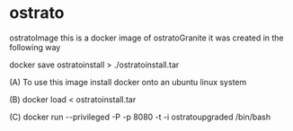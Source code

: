 # ostrato
ostratoImage
this is a docker image of ostratoGranite
it was created in the following way

docker save ostratoinstall > ./ostratoinstall.tar


(A)
To use this image install docker onto an ubuntu linux system

(B)
docker load < ostratoinstall.tar

(C)
docker run --privileged -P -p 8080 -t -i ostratoupgraded  /bin/bash

